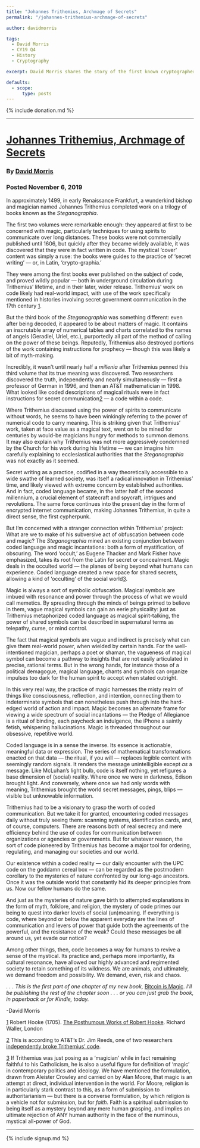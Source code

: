 ```yaml
---
title: "Johannes Trithemius, Archmage of Secrets"
permalink: "/johannes-trithemius-archmage-of-secrets" 

author: davidmorris

tags:
  - David Morris
  - CY19 Q4
  - History
  - Cryptography

excerpt: David Morris shares the story of the first known cryptographer. Posted November 6, 2019.

defaults:
  - scope:
      type: posts
---
```


{% include donation.md %}

***

# [Johannes Trithemius, Archmage of Secrets](https://medium.com/@dzanemorris/johannes-trithemius-archmage-of-secrets-9fc0e7bde40d)
### By [David Morris](https://twitter.com/davidzmorris)
### Posted November 6, 2019

In approximately 1499, in early Renaissance Frankfurt, a wunderkind bishop and magician named Johannes Trithemius completed work on a trilogy of books known as the _Steganographia_.

The first two volumes were remarkable enough: they appeared at first to be concerned with magic, particularly techniques for using spirits to communicate over long distances. These books were not commercially published until 1606, but quickly after they became widely available, it was discovered that they were in fact written in code. The mystical ‘cover’ content was simply a ruse: the books were guides to the practice of ‘secret writing’ — or, in Latin, ‘crypto-graphia.’

They were among the first books ever published on the subject of code, and proved wildly popular — both in underground circulation during Trithemius’ lifetime, and in their later, wider release. Trithemius’ work on code likely had real-world impact, with use of the work specifically mentioned in histories involving secret government communication in the 17th century [1](https://medium.com/@dzanemorris/johannes-trithemius-archmage-of-secrets-9fc0e7bde40d#sdfootnote1sym).

But the third book of the _Steganographia_ was something different: even after being decoded, it appeared to be about matters of magic. It contains an inscrutable array of numerical tables and charts correlated to the names of angels (Geradiel, Uriel, etc.), purportedly all part of the method of calling on the power of these beings. Reputedly, Trithemius also destroyed portions of the work containing instructions for prophecy — though this was likely a bit of myth-making.

Incredibly, it wasn’t until nearly half a _millenia_ after Trithemius penned this third volume that its true meaning was discovered. Two researchers discovered the truth, independently and nearly simultaneously — first a professor of German in 1996, and then an AT&T mathematician in 1998. What looked like coded descriptions of magical rituals were in fact instructions for secret communication[2](https://medium.com/@dzanemorris/johannes-trithemius-archmage-of-secrets-9fc0e7bde40d#sdfootnote2sym) — a code within a code.

Where Trithemius discussed using the power of spirits to communicate without words, he seems to have been winkingly referring to the power of numerical code to carry meaning. This is striking given that Trithemius’ work, taken at face value as a magical text, went on to be mined for centuries by would-be magicians hungry for methods to summon demons. It may also explain why Trithemius was not more aggressively condemned by the Church for his work during his lifetime — we can imagine him carefully explaining to ecclesiastical authorities that the _Steganographia_ was not exactly as it seemed.

Secret writing as a practice, codified in a way theoretically accessible to a wide swathe of learned society, was itself a radical innovation in Trithemius’ time, and likely viewed with extreme concern by established authorities. And in fact, coded language became, in the latter half of the second millennium, a crucial element of statecraft and spycraft, intrigues and revolutions. The same force continues into the present day in the form of encrypted internet communication, making Johannes Trithemius, in quite a direct sense, the first cypherpunk.

But I’m concerned with a stranger connection within Trithemius’ project: What are we to make of his subversive act of obfuscation between code and magic? The _Steganographia_ mined an existing conjunction between coded language and magic incantations: both a form of mystification, of obscuring. The word ‘occult,’ as Eugene Thacker and Mark Fisher have emphasized, takes its root from the Latin for secret or concealment. Magic deals in the occulted world — the planes of being beyond what humans can experience. Coded language created a new space for shared secrets, allowing a kind of ‘occulting’ of the social world[3](https://medium.com/@dzanemorris/johannes-trithemius-archmage-of-secrets-9fc0e7bde40d#sdfootnote3sym).

Magic is always a sort of symbolic obfuscation. Magical symbols are imbued with resonance and power through the process of what we would call memetics. By spreading through the minds of beings primed to believe in them, vague magical symbols can gain an eerie physicality: just as Trithemius metaphorized coded language as magical spirit-talking, the power of shared symbols can be described in supernatural terms as telepathy, curse, or mind control.

The fact that magical symbols are vague and indirect is precisely what can give them real-world power, when wielded by certain hands. For the well-intentioned magician, perhaps a poet or shaman, the vagueness of magical symbol can become a pathway to insights that are not easily articulated in precise, rational terms. But in the wrong hands, for instance those of a political demagogue, magical language, chants and symbols can organize impulses too dark for the human spirit to accept when stated outright.

In this very real way, the practice of magic harnesses the misty realm of things like consciousness, reflection, and intention, connecting them to indeterminate symbols that can nonetheless push through into the hard-edged world of action and impact. Magic becomes an alternate frame for viewing a wide spectrum of social incantations — the Pledge of Allegiance is a ritual of binding, each paycheck an indulgence, the iPhone a saintly fetish, whispering hallucinations. Magic is threaded throughout our obsessive, repetitive world.

Coded language is in a sense the inverse. Its essence is actionable, meaningful data or expression. The series of mathematical transformations enacted on that data — the ritual, if you will — replaces legible content with seemingly random signals. It renders the message unintelligible except _as_ a message. Like McLuhan’s light bulb, code is itself nothing, yet refigures a base dimension of (social) reality. Where once we were in darkness, Edison brought light. And conversely, where once we had only words with meaning, Trithemius brought the world secret messages, pings, blips — visible but unknowable information.

Trithemius had to be a visionary to grasp the worth of coded communication. But we take it for granted, encountering coded messages daily without truly seeing them: scanning systems, identification cards, and, of course, computers. There are reasons both of real secrecy and mere efficiency behind the use of codes for communication between organizations or agencies or governments. But for whatever reason, the sort of code pioneered by Trithemius has become a major tool for ordering, regulating, and managing our societies and our world.

Our existence within a coded reality — our daily encounter with the UPC code on the goddamn cereal box — can be regarded as the postmodern corollary to the mysteries of nature confronted by our long-ago ancestors. Once it was the outside world that constantly hid its deeper principles from us. Now our fellow humans do the same.

And just as the mysteries of nature gave birth to attempted explanations in the form of myth, folklore, and religion, the mystery of code primes our being to quest into darker levels of social (un)meaning. If everything is code, where beyond or below the apparent everyday are the lines of communication and levers of power that guide both the agreements of the powerful, and the resistance of the weak? Could these messages be all around us, yet evade our notice?

Among other things, then, code becomes a way for humans to revive a sense of the mystical. Its practice and, perhaps more importantly, its cultural resonance, have allowed our highly advanced and regimented society to retain something of its wildness. We are animals, and ultimately, we demand freedom and possibility. We demand, even, risk and chaos.

_. . . This is the first part of one chapter of my new book,_ [Bitcoin is Magic](https://www.amazon.com/Bitcoin-Magic-Internet-Memetic-Warfare-ebook/dp/B07YXH973Y/). _I’ll be publishing the rest of the chapter soon . . . or you can just grab the book, in paperback or for Kindle, today._

-David Morris

[1](https://medium.com/@dzanemorris/johannes-trithemius-archmage-of-secrets-9fc0e7bde40d#sdfootnote1anc) Robert Hooke (1705). [The Posthumous Works of Robert Hooke](https://books.google.com/?id=6xVTAAAAcAAJ&printsec=frontcover#v=onepage&q&f=false). Richard Waller, London

[2](https://medium.com/@dzanemorris/johannes-trithemius-archmage-of-secrets-9fc0e7bde40d#sdfootnote2anc) This is according to AT&T’s Dr. Jim Reeds, one of two researchers [independently broke Trithemius’ code](https://www.nytimes.com/1998/04/14/science/a-mystery-unraveled-twice.html).

[3](https://medium.com/@dzanemorris/johannes-trithemius-archmage-of-secrets-9fc0e7bde40d#sdfootnote3anc) If Trithemius was just posing as a ‘magician’ while in fact remaining faithful to his Catholicism, he is also a useful figure for definition of ‘magic’ in contemporary politics and ideology. We have mentioned the formulation, drawn from Aleister Crowley and carried on by Alan Moore, that magic is an attempt at direct, individual intervention in the world. For Moore, religion is in particularly stark contrast to this, as a form of submission to authoritarianism — but there is a converse formulation, by which religion is a vehicle not for submission, but for _faith_. Faith is a spiritual submission to being itself as a mystery beyond any mere human grasping, and implies an ultimate rejection of ANY human authority in the face of the numinous, mystical all-power of God.


***

{% include signup.md %}
